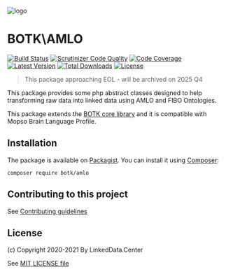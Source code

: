 ![logo](http://linkeddata.center/resources/v4/logo/Logo-colori-trasp_oriz-640x220.png)
# BOTK\AMLO
[![Build Status](https://img.shields.io/travis/linkeddatacenter/BOTK-amlo.svg?style=flat-square)](http://travis-ci.org/linkeddatacenter/BOTK-amlo)
[![Scrutinizer Code Quality](https://scrutinizer-ci.com/g/linkeddatacenter/BOTK-amlo/badges/quality-score.png?b=master)](https://scrutinizer-ci.com/g/linkeddatacenter/BOTK-amlo/?branch=master)
[![Code Coverage](https://img.shields.io/scrutinizer/coverage/g/linkeddatacenter/BOTK-amlo.svg?style=flat-square)](https://scrutinizer-ci.com/g/linkeddatacenter/BOTK-amlo)
[![Latest Version](https://img.shields.io/packagist/v/botk/amlo.svg?style=flat-square)](https://packagist.org/packages/botk/amlo)
[![Total Downloads](https://img.shields.io/packagist/dt/botk/amlo.svg?style=flat-square)](https://packagist.org/packages/botk/amlo)
[![License](https://img.shields.io/packagist/l/botk/amlo.svg?style=flat-square)](https://packagist.org/packages/botk/amlo)

> This package approaching EOL - will be archived on 2025 Q4

This package provides some php abstract classes designed to help transforming raw data into linked data using AMLO and FIBO Ontologies.

This package extends the [BOTK core library](https://github.com/linkeddatacenter/BOTK-core) and it is compatible with Mopso Brain Language Profile.

## Installation

The package is available on [Packagist](https://packagist.org/packages/botk/amlo).
You can install it using [Composer](http://getcomposer.org):

```
composer require botk/amlo
```

## Contributing to this project

See [Contributing guidelines](CONTRIBUTING.md)

## License

(c) Copyright 2020-2021 By LinkedData.Center
 
See [MIT LICENSE file](LICENSE)
